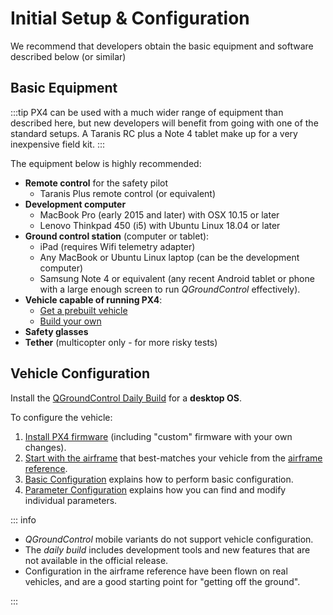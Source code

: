 # Initial Setup & Configuration

We recommend that developers obtain the basic equipment and software described below (or similar)

## Basic Equipment

:::tip
PX4 can be used with a much wider range of equipment than described here, but new developers will benefit from going with one of the standard setups.
A Taranis RC plus a Note 4 tablet make up for a very inexpensive field kit.
:::

The equipment below is highly recommended:

- **Remote control** for the safety pilot
  - Taranis Plus remote control (or equivalent)
- **Development computer**
  - MacBook Pro (early 2015 and later) with OSX 10.15 or later
  - Lenovo Thinkpad 450 (i5) with Ubuntu Linux 18.04 or later
- **Ground control station** (computer or tablet):
  - iPad (requires Wifi telemetry adapter)
  - Any MacBook or Ubuntu Linux laptop (can be the development computer)
  - Samsung Note 4 or equivalent (any recent Android tablet or phone with a large enough screen to run _QGroundControl_ effectively).
- **Vehicle capable of running PX4**:
  - [Get a prebuilt vehicle](../complete_vehicles_mc/index.md)
  - [Build your own](../airframes/index.md)
- **Safety glasses**
- **Tether** (multicopter only - for more risky tests)

## Vehicle Configuration

Install the [QGroundControl Daily Build](https://docs.qgroundcontrol.com/master/en/qgc-user-guide/releases/daily_builds.html) for a **desktop OS**.

To configure the vehicle:

1. [Install PX4 firmware](../config/firmware.md#installing-px4-main-beta-or-custom-firmware) (including "custom" firmware with your own changes).
1. [Start with the airframe](../config/airframe.md) that best-matches your vehicle from the [airframe reference](../airframes/airframe_reference.md).
1. [Basic Configuration](../config/index.md) explains how to perform basic configuration.
1. [Parameter Configuration](../advanced_config/parameters.md) explains how you can find and modify individual parameters.

::: info

- _QGroundControl_ mobile variants do not support vehicle configuration.
- The _daily build_ includes development tools and new features that are not available in the official release.
- Configuration in the airframe reference have been flown on real vehicles, and are a good starting point for "getting off the ground".

:::
